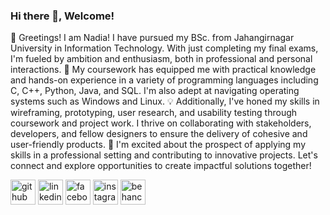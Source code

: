 ### Hi there 👋, Welcome!
👋 Greetings! I am Nadia! I have pursued my BSc. from Jahangirnagar University in Information Technology. With just completing my final exams, I'm fueled by ambition and enthusiasm, both in professional and personal interactions.
🚀 My coursework has equipped me with practical knowledge and hands-on experience in a variety of programming languages including C, C++, Python, Java, and SQL. I'm also adept at navigating operating systems such as Windows and Linux.
💡 Additionally, I've honed my skills in wireframing, prototyping, user research, and usability testing through coursework and project work. I thrive on collaborating with stakeholders, developers, and fellow designers to ensure the delivery of cohesive and user-friendly products.
💼 I'm excited about the prospect of applying my skills in a professional setting and contributing to innovative projects. Let's connect and explore opportunities to create impactful solutions together!



[<img src='https://cdn.jsdelivr.net/npm/simple-icons@3.0.1/icons/github.svg' alt='github' height='40'>](https://github.com/NadiaSu08)  [<img src='https://cdn.jsdelivr.net/npm/simple-icons@3.0.1/icons/linkedin.svg' alt='linkedin' height='40'>](https://www.linkedin.com/in/nadia-sultana-3601b71b4/)  [<img src='https://cdn.jsdelivr.net/npm/simple-icons@3.0.1/icons/facebook.svg' alt='facebook' height='40'>](https://www.facebook.com/nadia.arnii)  [<img src='https://cdn.jsdelivr.net/npm/simple-icons@3.0.1/icons/instagram.svg' alt='instagram' height='40'>](https://www.instagram.com/nadi_._aa/)  [<img src='https://cdn.jsdelivr.net/npm/simple-icons@3.0.1/icons/behance.svg' alt='behance' height='40'>](nadia_sultana)
